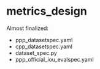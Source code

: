 # metrics_design

Almost finalized:
 - ppp_datasetspec.yaml
 - cpp_datasetspec.yaml
 - dataset_spec.py
 - ppp_official_iou_evalspec.yaml
